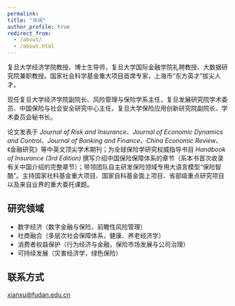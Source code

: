 ```yaml
---
permalink: 
title: "许闲"
author_profile: true
redirect_from: 
  - /about/
  - /about.html
---
```


复旦大学经济学院教授、博士生导师，复旦大学国际金融学院礼聘教授、大数据研究院兼职教授。国家社会科学基金重大项目首席专家，上海市“东方英才”拔尖人才。

现任复旦大学经济学院副院长、风险管理与保险学系主任，复旦发展研究院学术委员、中国保险与社会安全研究中心主任，复旦大学保险应用创新研究院副院长、学术委员会秘书长。

论文发表于 *Journal of Risk and Insurance*、*Journal of Economic Dynamics and Control*、*Journal of Banking and Finance*、*China Economic Review*、《金融研究》等中英文顶尖学术期刊；为全球保险学研究权威指导书目 *Handbook of Insurance (3rd Edition)* 撰写介绍中国保险保障体系的章节（系本书首次收录有关中国介绍的完整章节）；带领团队自主研发保险领域专用大语言模型“保险智酷”。主持国家社科基金重大项目、国家自科基金面上项目、省部级重点研究项目以及来自业界的重大委托课题。

## 研究领域
- 数字经济（数字金融与保险，前瞻性风险管理）
- 社商融合（多层次社会保障体系，健康、养老经济学）
- 消费者权益保护（行为经济与金融，保险市场发展与公司治理）
- 可持续发展（灾害经济学，绿色保险）

## 联系方式
xianxu@fudan.edu.cn
